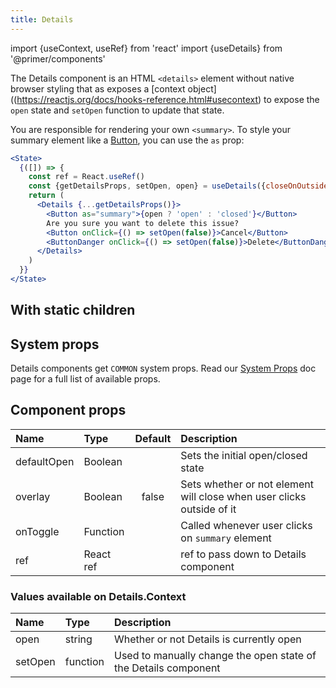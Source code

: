 ```yaml
---
title: Details
---
```


import {useContext, useRef} from 'react'
import {useDetails} from '@primer/components'

The Details component is an HTML `<details>` element without native browser styling that as exposes a [context object]((https://reactjs.org/docs/hooks-reference.html#usecontext) to expose the `open` state and `setOpen` function to update that state.

You are responsible for rendering your own `<summary>`. To style your summary element like a [Button](./Button), you can use the `as` prop:

```jsx live
<State>
  {([]) => {
    const ref = React.useRef()
    const {getDetailsProps, setOpen, open} = useDetails({closeOnOutsideClick: true})
    return (
      <Details {...getDetailsProps()}>
        <Button as="summary">{open ? 'open' : 'closed'}</Button>
        Are you sure you want to delete this issue?
        <Button onClick={() => setOpen(false)}>Cancel</Button>
        <ButtonDanger onClick={() => setOpen(false)}>Delete</ButtonDanger>
      </Details>
    )
  }}
</State>

```

## With static children

## System props

Details components get `COMMON` system props. Read our [System Props](/system-props) doc page for a full list of available props.

## Component props

| Name | Type | Default | Description |
| :- | :- | :-: | :- |
| defaultOpen | Boolean | | Sets the initial open/closed state |
| overlay | Boolean | false | Sets whether or not element will close when user clicks outside of it |
| onToggle | Function | | Called whenever user clicks on `summary` element |
| ref | React ref | | ref to pass down to Details component |




### Values available on Details.Context
| Name | Type | Description |
| :- | :- | :- |
| open | string | Whether or not Details is currently open |
| setOpen | function | Used to manually change the open state of the Details component |
